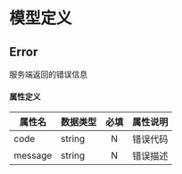 # 模型定义

## <a id="error"></a>Error
服务端返回的错误信息

#### 属性定义

属性名|数据类型|必填|属性说明
---|:---|:---:|:---
code|string|N|错误代码
message|string|N|错误描述

